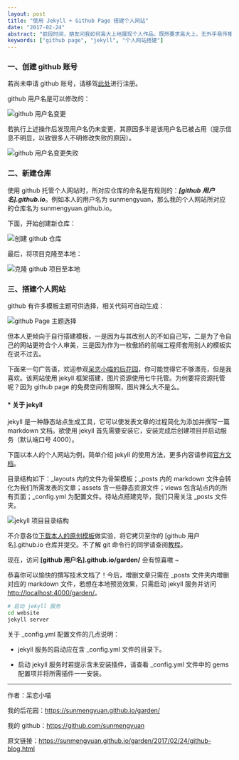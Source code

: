 ```yaml
---
layout: post
title: "使用 Jekyll + Github Page 搭建个人网站"
date: "2017-02-24"
abstract: "前段时间，朋友问我如何高大上地展现个人作品。既然要求高大上，无外乎易传播、体验好、摒除纸媒，那就以线上的方式将自己的作品丢给面试官呗（朋友在求职）。我向她推荐了 github page，一来无需购买服务器及域名，二则因为按照她的需求一个静态站点足矣。本文算是为朋友量身打造，比较适合小白食用，介绍了如何使用静态站点生成工具 jekyll 及 github 服务器搭建个人网站。大神请飘过但不反对批评指正，万分感谢。"
keywords: ["github page", "jekyll", "个人网站搭建"]
---
```


### 一、创建 github 账号

若尚未申请 github 账号，请移驾[此处](https://github.com/)进行注册。

github 用户名是可以修改的：

![github 用户名变更](http://om0msk8ci.bkt.clouddn.com/change-username.png)

若执行上述操作后发现用户名仍未变更，其原因多半是该用户名已被占用（提示信息不明显，以致很多人不明修改失败的原因）。

![github 用户名变更失败](http://om0msk8ci.bkt.clouddn.com/change-username-alert.png)

### 二、新建仓库

使用 github 托管个人网站时，所对应仓库的命名是有规则的：___[github 用户名].github.io___。例如本人的用户名为 sunmengyuan，那么我的个人网站所对应的仓库名为 sunmengyuan.github.io。

下面，开始创建新仓库：

![创建 github 仓库](http://om0msk8ci.bkt.clouddn.com/create-repository.png)

最后，将项目克隆至本地：

![克隆 github 项目至本地](http://om0msk8ci.bkt.clouddn.com/clone-repository.png)

### 三、搭建个人网站

github 有许多模板主题可供选择，相关代码可自动生成：

![github Page 主题选择](http://om0msk8ci.bkt.clouddn.com/select-theme.png)

但本人更倾向于自行搭建模板，一是因为与其改别人的不如自己写，二是为了令自己的网站更符合个人审美，三是因为作为一枚傲娇的前端工程师套用别人的模板实在说不过去。

下面来一句广告语，欢迎参观[呆恋小喵的后花园](https://sunmengyuan.github.io)，你可能觉得它不够漂亮，但是我喜欢。该网站使用 jekyll 框架搭建，图片资源使用七牛托管。为何要将资源托管呢？因为 github page 的免费空间有限啊，图片辣么大不是么。

#### * 关于 jekyll

jekyll 是一种静态站点生成工具，它可以使发表文章的过程简化为添加并撰写一篇 markdown 文档。欲使用 jekyll 首先需要安装它，安装完成后创建项目并启动服务（默认端口号 4000）。

下面以本人的个人网站为例，简单介绍 jekyll 的使用方法，更多内容请参阅[官方文档](http://jekyll.com.cn/)。

目录结构如下：_layouts 内的文件为骨架模板；_posts 内的 markdown 文件会转化为我们所需发表的文章；assets 含一些静态资源文件；views 包含站点内的所有页面；_config.yml 为配置文件。待站点搭建完毕，我们只需关注 _posts 文件夹。

![jekyll 项目目录结构](http://om0msk8ci.bkt.clouddn.com/jekyll-catalog.png)

不介意各位[下载本人的原创模板](https://github.com/sunmengyuan/sunmengyuan.github.io/tree/master/website)做实验，将它拷贝至你的 [github 用户名].github.io 仓库并提交。不了解 git 命令行的同学请查阅[教程](http://www.liaoxuefeng.com/wiki/0013739516305929606dd18361248578c67b8067c8c017b000)。

现在，访问 __[github 用户名].github.io/garden/__ 会有惊喜嗷 ~

恭喜你可以愉快的撰写技术文档了！今后，增删文章只需在 _posts 文件夹内增删对应的 markdown 文件，若想在本地预览效果，只需启动 jekyll 服务并访问 <http://localhost:4000/garden/>。

```bash
# 启动 jekyll 服务
cd website
jekyll server
```

关于 _config.yml 配置文件的几点说明：

+ jekyll 服务的启动应在含 _config.yml 文件的目录下。

+ 启动 jekyll 服务时若提示含未安装插件，请查看 _config.yml 文件中的 gems 配置项并将所需插件一一安装。

*****

作者：呆恋小喵

我的后花园：<https://sunmengyuan.github.io/garden/>

我的 github：<https://github.com/sunmengyuan>

原文链接：<https://sunmengyuan.github.io/garden/2017/02/24/github-blog.html>
